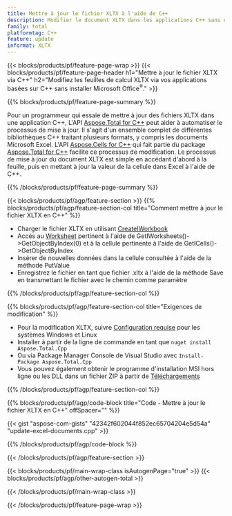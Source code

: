 ```yaml
---
title: Mettre à jour le fichier XLTX à l'aide de C++
description: Modifier le document XLTX dans les applications C++ sans utiliser Microsoft Excel.
family: total
platformtag: C++
feature: update
informat: XLTX
---
```

{{< blocks/products/pf/feature-page-wrap >}}
{{< blocks/products/pf/feature-page-header h1="Mettre à jour le fichier XLTX via C++" h2="Modifiez les feuilles de calcul XLTX via vos applications basées sur C++ sans installer Microsoft Office<sup>&reg;</sup>." >}}

{{% blocks/products/pf/feature-page-summary %}}

Pour un programmeur qui essaie de mettre à jour des fichiers XLTX dans une application C++, L'API [Aspose.Total for C++](https://products.aspose.com/total/cpp/) peut aider à automatiser le processus de mise à jour. Il s'agit d'un ensemble complet de différentes bibliothèques C++ traitant plusieurs formats, y compris les documents Microsoft Excel. L'API [Aspose.Cells for C++](https://products.aspose.com/cells/cpp/) qui fait partie du package [Aspose.Total for C++](https://products.aspose.com/total/cpp/) facilite ce processus de modification. Le processus de mise à jour du document XLTX est simple en accédant d'abord à la feuille, puis en mettant à jour la valeur de la cellule dans Excel à l'aide de C++.

{{% /blocks/products/pf/feature-page-summary %}}

{{< blocks/products/pf/agp/feature-section >}}
{{% blocks/products/pf/agp/feature-section-col title="Comment mettre à jour le fichier XLTX en C++" %}}

- Charger le fichier XLTX en utilisant [CreateIWorkbook](https://reference.aspose.com/cells/cpp/class/aspose.cells.factory#a93f7282b976d2a001d44198dedaceee8)
- Accès au [Worksheet](https://reference.aspose.com/cells/cpp/class/aspose.cells.i_worksheet) pertinent à l'aide de GetIWorksheets()->GetObjectByIndex(0) et à la cellule pertinente à l'aide de GetICells()->GetObjectByIndex
- Insérer de nouvelles données dans la cellule consultée à l'aide de la méthode PutValue
- Enregistrez le fichier en tant que fichier .xltx à l'aide de la méthode Save en transmettant le fichier avec le chemin comme paramètre

{{% /blocks/products/pf/agp/feature-section-col %}}

{{% blocks/products/pf/agp/feature-section-col title="Exigences de modification" %}}

- Pour la modification XLTX, suivre [Configuration requise](https://docs.aspose.com/cells/cpp/system-requirements/) pour les systèmes Windows et Linux 
- Installer à partir de la ligne de commande en tant que ```nuget install Aspose.Total.Cpp```
- Ou via Package Manager Console de Visual Studio avec ```Install-Package Aspose.Total.Cpp```
- Vous pouvez également obtenir le programme d'installation MSI hors ligne ou les DLL dans un fichier ZIP à partir de [Téléchargements](https://releases.aspose.com/cells/cpp)

{{% /blocks/products/pf/agp/feature-section-col %}}

{{% blocks/products/pf/agp/code-block title="Code - Mettre à jour le fichier XLTX en C++" offSpacer="" %}}

{{< gist "aspose-com-gists" "42342f602044f852ec65704204e5d54a" "update-excel-documents.cpp" >}}

{{% /blocks/products/pf/agp/code-block %}}

{{< /blocks/products/pf/agp/feature-section >}}

{{< blocks/products/pf/main-wrap-class isAutogenPage="true" >}}
{{< blocks/products/pf/agp/other-autogen-total >}}

{{< /blocks/products/pf/main-wrap-class >}}

{{< /blocks/products/pf/feature-page-wrap >}}